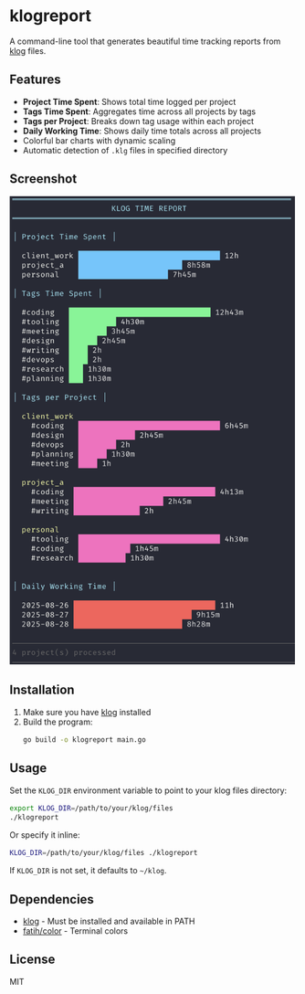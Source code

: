 # klogreport

A command-line tool that generates beautiful time tracking reports from [klog](https://klog.jotaen.net) files.

## Features

- **Project Time Spent**: Shows total time logged per project
- **Tags Time Spent**: Aggregates time across all projects by tags
- **Tags per Project**: Breaks down tag usage within each project
- **Daily Working Time**: Shows daily time totals across all projects
- Colorful bar charts with dynamic scaling
- Automatic detection of `.klg` files in specified directory

## Screenshot

<img alt="screenshot" src="sample_data/screenshot.png" width="500">

## Installation

1. Make sure you have [klog](https://klog.jotaen.net) installed
2. Build the program:
   ```bash
   go build -o klogreport main.go
   ```

## Usage

Set the `KLOG_DIR` environment variable to point to your klog files directory:

```bash
export KLOG_DIR=/path/to/your/klog/files
./klogreport
```

Or specify it inline:

```bash
KLOG_DIR=/path/to/your/klog/files ./klogreport
```

If `KLOG_DIR` is not set, it defaults to `~/klog`.

## Dependencies

- [klog](https://klog.jotaen.net) - Must be installed and available in PATH
- [fatih/color](https://github.com/fatih/color) - Terminal colors

## License

MIT
